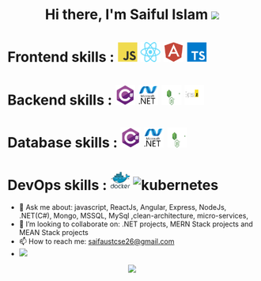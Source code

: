 <h1 align="center">Hi there, I'm Saiful Islam 
 <img src="https://img.icons8.com/fluent/48/000000/linkedin.png" />
</h1>

<!-- <p align="center">
 <a href="https://www.linkedin.com/in/saif-aust-cse/" target="_blank">

 </a> -->

 <!-- <a href="https://twitter.com/saif-aust-cse" target="_blank">
  <img src="https://img.icons8.com/fluent/48/000000/twitter.png" /> 👋
 </a> -->
</p>

<!-- <p align="center">
 <strong>
  Professional skills
  </strong>
</p>

<p align="center">
  <img src="https://github.com/saifaustcse/saif/blob/main/images/javascript.svg" alt="javascript" width="40" height="40" />
  <img src="https://github.com/saifaustcse/saif/blob/main/images/typescript.svg" alt="typescript" width="40" height="40" />

  <img src="https://github.com/saifaustcse/saif/blob/main/images/csharp.svg" alt="csharp" width="40" height="40" />
  <img src="https://github.com/saifaustcse/saif/blob/main/images/dot-net.svg" alt="dotnet" width="40" height="40" />

  <img src="https://github.com/saifaustcse/saif/blob/main/images/docker.svg" alt="docker" width="40" height="40" />
  <img src="https://img.icons8.com/color/48/000000/kubernetes.png" alt="kubernetes" width="43" height="43" />
  <img src="https://github.com/saifaustcse/saif/blob/main/images/angular.svg" alt="angular" width="40" height="40" />
</p> -->

<h1> 
  <span>
    Frontend skills :
  </span>

  <span>
    <img src="https://github.com/saifaustcse/saif/blob/main/images/javascript.svg" alt="javascript" width="40" height="40" />
    <img src="https://github.com/saifaustcse/saif/blob/main/images/react.svg" alt="react" width="40" height="40" />
    <img src="https://github.com/saifaustcse/saif/blob/main/images/angular.svg" alt="angular" width="40" height="40" />
    <img src="https://github.com/saifaustcse/saif/blob/main/images/typescript.svg" alt="typescript" width="40" height="40" />
  </span>
</h1>

<h1> 
  <span>
    Backend skills :  
  </span>

  <span>
    <img src="https://github.com/saifaustcse/saif/blob/main/images/csharp.svg" alt="csharp" width="40" height="40" />
    <img src="https://github.com/saifaustcse/saif/blob/main/images/dot-net.svg" alt="dotNet" width="40" height="40" />
    <img src="https://github.com/saifaustcse/saif/blob/main/images/node.svg" alt="node" width="40" height="40" />
    <img src="https://github.com/saifaustcse/saif/blob/main/images/express.png" alt="kubernetes" width="40" height="40" />

  </span>
</h1>

<h1> 
  <span>
    Database skills :  
  </span>

  <span>
    <img src="https://github.com/saifaustcse/saif/blob/main/images/csharp.svg" alt="csharp" width="40" height="40" />
    <img src="https://github.com/saifaustcse/saif/blob/main/images/dot-net.svg" alt="dotNet" width="40" height="40" />
    <img src="https://github.com/saifaustcse/saif/blob/main/images/node.svg" alt="node" width="40" height="40" />
  </span>
</h1>

<h1> 
  <span>
    DevOps skills :  
  </span>

  <span>
    <img src="https://github.com/saifaustcse/saif/blob/main/images/docker.svg" alt="docker" width="40" height="40" />
    <img src="https://img.icons8.com/color/48/000000/kubernetes.png" alt="kubernetes" width="43" height="43" />
  </span>
</h1>

-   💬 Ask me about: javascript, ReactJs, Angular, Express, NodeJs, .NET(C#), Mongo, MSSQL, MySql ,clean-architecture, micro-services,
-   👯 I’m looking to collaborate on: .NET projects, MERN Stack projects and MEAN Stack projects
-   📫 How to reach me: saifaustcse26@gmail.com
-   ![](https://komarev.com/ghpvc/?username=saifaustcse)
    </br>

<p align="center">
 <a href="#" alt="Saiful Islam's github stats">
  <img src="https://github-readme-stats.vercel.app/api?username=saifaustcse&theme=tokyonight&show_icons=true" />
  <!-- <img src="https://github-readme-stats.vercel.app/api/top-langs/?username=saifaustcse" /> -->
 </a>
</p>
